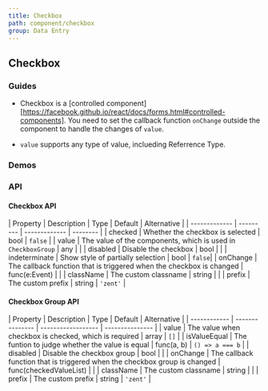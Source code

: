 ```yaml
---
title: Checkbox
path: component/checkbox
group: Data Entry
---
```


## Checkbox

### Guides

- Checkbox is a [controlled component][https://facebook.github.io/react/docs/forms.html#controlled-components]. You need to set the callback function `onChange` outside the component to handle the changes of `value`.

- `value` supports any type of value, inclueding Referrence Type.

### Demos

### API

#### Checkbox API

| Property     |  Description  | Type     | Default  | Alternative |
| ------------- | --------- | ------------- | -------- |
| checked       | Whether the checkbox is selected  | bool | `false`  |
| value         | The value of the components, which is used in `CheckboxGroup` | any |  |
| disabled      | Disable the checkbox | bool          |          |
| indeterminate | Show style of partially selection | bool | `false`|
| onChange      | The callback function that is triggered when the checkbox is changed   | func(e:Event) |          |
| className     | The custom classname   | string        |          |
| prefix        | The custom prefix     | string        | `'zent'` |

#### Checkbox Group API

| Property     |  Description  | Type     | Default  | Alternative |
| ------------ | --------------- | ------------------ | --------------- |
| value        | The value when checkbox is checked, which is required | array<any>  | `[]` |
| isValueEqual | The funtion to judge whether the value is equal | func(a, b) | `() => a === b` |
| disabled     | Disable the checkbox group  | bool               |                 |
| onChange     | The callback function that is triggered when the checkbox group is changed | func(checkedValueList) |                 |
| className    | The custom classname  | string             |                 |
| prefix       | The custom prefix  | string             | `'zent'`        |

[controlled-components]: https://facebook.github.io/react/docs/forms.html#controlled-components

<style type="text/css">
	.zent-checkbox-doc-p {
		font-size: 12px;
		line-height: 2em;
	}
</style>
